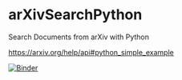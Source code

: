 # arXivSearchPython
Search Documents from arXiv with Python 

https://arxiv.org/help/api#python_simple_example

[![Binder](https://mybinder.org/badge_logo.svg)](https://mybinder.org/v2/gh/tom2rd/arXivSearchPython/master)

